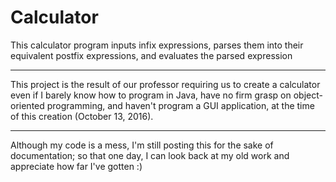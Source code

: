# Calculator
This calculator program inputs infix expressions, parses them into their equivalent postfix expressions, and evaluates the parsed expression
***
This project is the result of our professor requiring us to create a calculator even if I barely know how to program in Java, have no firm grasp on object-oriented programming, and haven't program a GUI application, at the time of this creation (October 13, 2016).
***
Although my code is a mess, I'm still posting this for the sake of documentation; so that one day, I can look back at my old work and appreciate how far I've gotten :)
